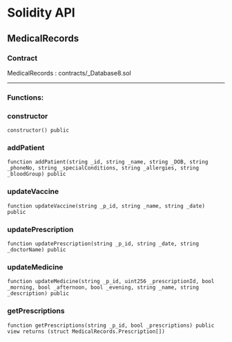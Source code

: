 # Solidity API

## MedicalRecords

### Contract
MedicalRecords : contracts/_Database8.sol

 --- 
### Functions:
### constructor

```solidity
constructor() public
```

### addPatient

```solidity
function addPatient(string _id, string _name, string _DOB, string _phoneNo, string _specialConditions, string _allergies, string _bloodGroup) public
```

### updateVaccine

```solidity
function updateVaccine(string _p_id, string _name, string _date) public
```

### updatePrescription

```solidity
function updatePrescription(string _p_id, string _date, string _doctorName) public
```

### updateMedicine

```solidity
function updateMedicine(string _p_id, uint256 _prescriptionId, bool _morning, bool _afternoon, bool _evening, string _name, string _description) public
```

### getPrescriptions

```solidity
function getPrescriptions(string _p_id, bool _prescriptions) public view returns (struct MedicalRecords.Prescription[])
```

